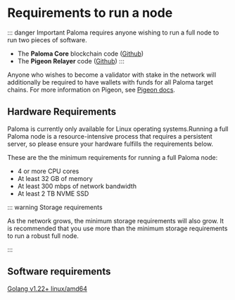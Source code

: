 # Requirements to run a node
::: danger Important 
Paloma requires anyone wishing to run a full node to run two pieces of software. 
- The **Paloma Core** blockchain code ([Github](https://github.com/palomachain/paloma))
- The **Pigeon Relayer** code ([Github](https://github.com/palomachain/pigeon))
:::

Anyone who wishes to become a validator with stake in the network will additionally be required to have wallets with funds for all Paloma target chains. For more information on Pigeon, see [Pigeon docs](./install-pigeon.md).


## Hardware Requirements

Paloma is currently only available for Linux operating systems.Running a full Paloma node is a resource-intensive process that requires a persistent server, so please ensure your hardware fulfills the requirements below.

These are the the minimum requirements for running a full Paloma node:

- 4 or more CPU cores
- At least 32 GB of memory
- At least 300 mbps of network bandwidth
- At least 2 TB NVME SSD

::: warning Storage requirements

As the network grows, the minimum storage requirements will also grow. 
It is recommended that you use more than the minimum storage requirements 
to run a robust full node.

:::

## Software requirements

[Golang v1.22+ linux/amd64](https://go.dev/doc/install)